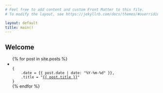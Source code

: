```yaml
---
# Feel free to add content and custom Front Matter to this file.
# To modify the layout, see https://jekyllrb.com/docs/themes/#overriding-theme-defaults

layout: default
title: main()
---
```


<section class="posts">

<h1>
Welcome
</h1>

<ul>
{% for post in site.posts %}
<li>
<code>
{
    .date = <time datetime="{{ post.date | date_to_xmlschema }}">{{ post.date | date: "%Y-%m-%d" }}</time>,
    .title = "<a href="{{ site.baseurl }}{{ post.url }}">{{ post.title }}</a>"
}
</code>

</li>
{% endfor %}
</ul>
</section>

